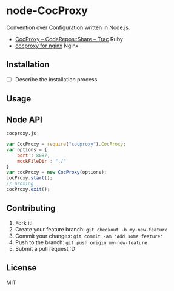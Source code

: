 # node-CocProxy

Convention over Configuration written in Node.js.

- [CocProxy – CodeRepos::Share – Trac](http://coderepos.org/share/wiki/CocProxy "CocProxy – CodeRepos::Share – Trac") Ruby
- [cocproxy for nginx](https://gist.github.com/hotchpotch/990354 "cocproxy for nginx") Nginx

## Installation

- [ ] Describe the installation process

## Usage

## Node API

`cocproxy.js`

```js
var CocProxy = require("cocproxy").CocProxy;
var options = {
    port : 8087,
    mockFileDir : "./"
}
var cocProxy = new CocProxy(options);
cocProxy.start();
// proxing
cocProxy.exit();
```


## Contributing

1. Fork it!
2. Create your feature branch: `git checkout -b my-new-feature`
3. Commit your changes: `git commit -am 'Add some feature'`
4. Push to the branch: `git push origin my-new-feature`
5. Submit a pull request :D

## License

MIT